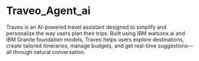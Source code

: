 # Traveo_Agent_ai
Traveo is an AI-powered travel assistant designed to simplify and personalize the way users plan their trips. Built using IBM watsonx.ai and IBM Granite foundation models, Traveo helps users explore destinations, create tailored itineraries, manage budgets, and get real-time suggestions—all through natural conversation.
